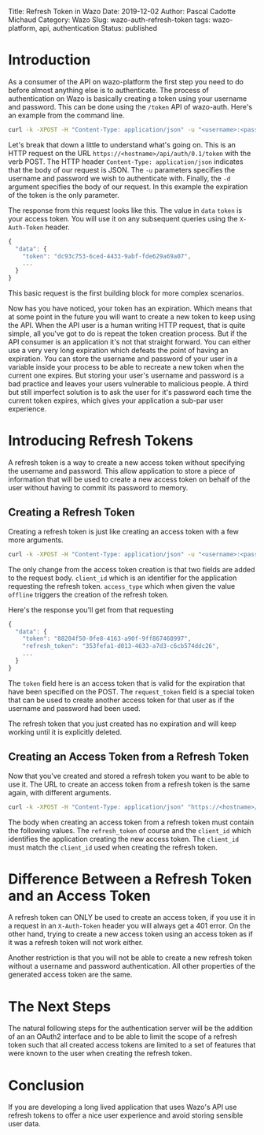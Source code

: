 Title: Refresh Token in Wazo
Date: 2019-12-02
Author: Pascal Cadotte Michaud
Category: Wazo
Slug: wazo-auth-refresh-token
tags: wazo-platform, api, authentication
Status: published


# Introduction

As a consumer of the API on wazo-platform the first step you need to do before
almost anything else is to authenticate. The process of authentication on Wazo
is basically creating a token using your username and password. This can be done
using the `/token` API of wazo-auth. Here's an example from the command line.

```sh
curl -k -XPOST -H "Content-Type: application/json" -u "<username>:<password>" "https://<hostname>/api/auth/0.1/token" -d '{"expiration": 3600}'
```

Let's break that down a little to understand what's going on. This is an HTTP
request on the URL `https://<hostname>/api/auth/0.1/token` with the verb POST.
The HTTP header `Content-Type: application/json` indicates that the body of our
request is JSON. The `-u` parameters specifies the username and password we wish
to authenticate with. Finally, the `-d` argument specifies the body of our
request. In this example the expiration of the token is the only parameter.

The response from this request looks like this. The value in `data` `token` is
your access token. You will use it on any subsequent queries using the
`X-Auth-Token` header.

```javascript
{
  "data": {
    "token": "dc93c753-6ced-4433-9abf-fde629a69a07",
    ...
  }
}
```

This basic request is the first building block for more complex scenarios.

Now has you have noticed, your token has an expiration. Which means that at some
point in the future you will want to create a new token to keep using the API.
When the API user is a human writing HTTP request, that is quite simple, all
you've got to do is repeat the token creation process. But if the API consumer
is an application it's not that straight forward. You can either use a very very
long expiration which defeats the point of having an expiration. You can store
the username and password of your user in a variable inside your process to be
able to recreate a new token when the current one expires. But storing your
user's username and password is a bad practice and leaves your users vulnerable
to malicious people. A third but still imperfect solution is to ask the user for
it's password each time the current token expires, which gives your application
a sub-par user experience.


# Introducing Refresh Tokens

A refresh token is a way to create a new access token without specifying the
username and password. This allow application to store a piece of information
that will be used to create a new access token on behalf of the user without
having to commit its password to memory.


## Creating a Refresh Token

Creating a refresh token is just like creating an access token with a few more
arguments.

```sh
curl -k -XPOST -H "Content-Type: application/json" -u "<username>:<password>" "https://<hostname>/api/auth/0.1/token" -d '{"expiration": 3600, "client_id": "example", "access_type": "offline"}'
```

The only change from the access token creation is that two fields are added to
the request body. `client_id` which is an identifier for the application
requesting the refresh token. `access_type` which when given the value `offline`
triggers the creation of the refresh token.

Here's the response you'll get from that requesting

```javascript
{
  "data": {
    "token": "88204f50-0fe8-4163-a90f-9ff867468997",
    "refresh_token": "353fefa1-d013-4633-a7d3-c6cb574ddc26",
    ...
  }
}
```

The `token` field here is an access token that is valid for the expiration that
have been specified on the POST. The `request_token` field is a special token
that can be used to create another access token for that user as if the username
and password had been used.

The refresh token that you just created has no expiration and will keep working
until it is explicitly deleted.


## Creating an Access Token from a Refresh Token

Now that you've created and stored a refresh token you want to be able to use
it. The URL to create an access token from a refresh token is the same again,
with different arguments.

```sh
curl -k -XPOST -H "Content-Type: application/json" "https://<hostname>/api/auth/0.1/token" -d '{"expiration": 3600, "client_id": "example", "refresh_token": "353fefa1-d013-4633-a7d3-c6cb574ddc26"}'
```

The body when creating an access token from a refresh token must contain the
following values. The `refresh_token` of course and the `client_id` which
identifies the application creating the new access token. The `client_id` must
match the `client_id` used when creating the refresh token.


# Difference Between a Refresh Token and an Access Token

A refresh token can ONLY be used to create an access token, if you use it in a
request in an `X-Auth-Token` header you will always get a 401 error. On the
other hand, trying to create a new access token using an access token as if it
was a refresh token will not work either.

Another restriction is that you will not be able to create a new refresh token
without a username and password authentication. All other properties of the
generated access token are the same.


# The Next Steps

The natural following steps for the authentication server will be the addition
of an an OAuth2 interface and to be able to limit the scope of a refresh token
such that all created access tokens are limited to a set of features that were
known to the user when creating the refresh token.


# Conclusion

If you are developing a long lived application that uses Wazo's API use refresh
tokens to offer a nice user experience and avoid storing sensible user data.
